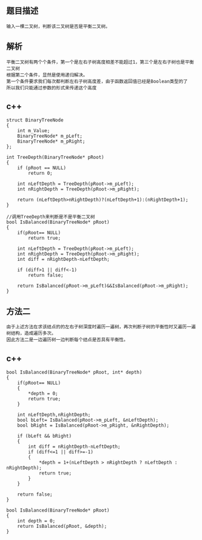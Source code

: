 ## 题目描述

    输入一棵二叉树，判断该二叉树是否是平衡二叉树。

## 解析

    平衡二叉树有两个个条件，第一个是左右子树高度相差不能超过1，第三个是左右子树也是平衡二叉树
    根据第二个条件，显然是使用递归解决。
    第一个条件要求我们每次都判断左右子树高度差，由于函数返回值已经是Boolean类型的了
    所以我们只能通过参数的形式来传递这个高度
    
## c++

    struct BinaryTreeNode  
    {  
        int m_Value;  
        BinaryTreeNode* m_pLeft;  
        BinaryTreeNode* m_pRight;  
    };  
      
    int TreeDepth(BinaryTreeNode* pRoot)  
    {  
        if (pRoot == NULL)  
            return 0;  
      
        int nLeftDepth = TreeDepth(pRoot->m_pLeft);  
        int nRightDepth = TreeDepth(pRoot->m_pRight);  
      
        return (nLeftDepth>nRightDepth)?(nLeftDepth+1):(nRightDepth+1);  
    } 
    
    //调用TreeDepth来判断是不是平衡二叉树
    bool IsBalanced(BinaryTreeNode* pRoot)  
    {  
        if(pRoot== NULL)  
            return true;  
      
        int nLeftDepth = TreeDepth(pRoot->m_pLeft);  
        int nRightDepth = TreeDepth(pRoot->m_pRight);  
        int diff = nRightDepth-nLeftDepth;  
      
        if (diff>1 || diff<-1)  
            return false;  
      
        return IsBalanced(pRoot->m_pLeft)&&IsBalanced(pRoot->m_pRight);  
    } 
     
## 方法二

    由于上述方法在求该结点的的左右子树深度时遍历一遍树，再次判断子树的平衡性时又遍历一遍树结构，造成遍历多次。
    因此方法二是一边遍历树一边判断每个结点是否具有平衡性。
    
## c++

    bool IsBalanced(BinaryTreeNode* pRoot, int* depth)  
    {  
        if(pRoot== NULL)  
        {  
            *depth = 0;  
            return true;  
        }  
      
        int nLeftDepth,nRightDepth;  
        bool bLeft= IsBalanced(pRoot->m_pLeft, &nLeftDepth);  
        bool bRight = IsBalanced(pRoot->m_pRight, &nRightDepth);  
          
        if (bLeft && bRight)  
        {  
            int diff = nRightDepth-nLeftDepth;  
            if (diff<=1 || diff>=-1)  
            {  
                *depth = 1+(nLeftDepth > nRightDepth ? nLeftDepth : nRightDepth);  
                return true;  
            }  
        }  
          
        return false;  
    }  
      
    bool IsBalanced(BinaryTreeNode* pRoot)  
    {  
        int depth = 0;  
        return IsBalanced(pRoot, &depth);  
    } 